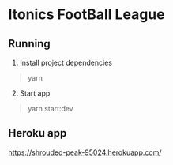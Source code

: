 # Itonics FootBall League


## Running
1. Install project dependencies
> yarn
2. Start app
> yarn start:dev

## Heroku app
https://shrouded-peak-95024.herokuapp.com/
